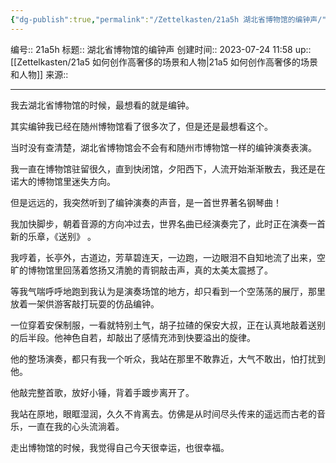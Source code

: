 ```yaml
---
{"dg-publish":true,"permalink":"/Zettelkasten/21a5h 湖北省博物馆的编钟声/","dgPassFrontmatter":true}
---
```


编号:: 21a5h
标题:: 湖北省博物馆的编钟声
创建时间:: 2023-07-24 11:58
up:: [[Zettelkasten/21a5 如何创作高奢侈的场景和人物\|21a5 如何创作高奢侈的场景和人物]]
来源:: 

---

我去湖北省博物馆的时候，最想看的就是编钟。

其实编钟我已经在随州博物馆看了很多次了，但是还是最想看这个。

当时没有查清楚，湖北省博物馆会不会有和随州市博物馆一样的编钟演奏表演。

我一直在博物馆驻留很久，直到快闭馆，夕阳西下，人流开始渐渐散去，我还是在诺大的博物馆里迷失方向。

但是远远的，我突然听到了编钟演奏的声音，是一首世界著名钢琴曲！

我加快脚步，朝着音源的方向冲过去，世界名曲已经演奏完了，此时正在演奏一首新的乐章，《送别》 。

我哼着，长亭外，古道边，芳草碧连天，一边跑，一边眼泪不自知地流了出来，空旷的博物馆里回荡着悠扬又清脆的青铜敲击声，真的太美太震撼了。

等我气喘呼呼地跑到我认为是演奏场馆的地方，却只看到一个空荡荡的展厅，那里放着一架供游客敲打玩耍的仿品编钟。

一位穿着安保制服，一看就特别土气，胡子拉碴的保安大叔，正在认真地敲着送别的后半段。他神色自若，却敲出了感情充沛到快要溢出的旋律。

他的整场演奏，都只有我一个听众，我站在那里不敢靠近，大气不敢出，怕打扰到他。

他敲完整首歌，放好小锤，背着手踱步离开了。

我站在原地，眼眶湿润，久久不肯离去。仿佛是从时间尽头传来的遥远而古老的音乐，一直在我的心头流淌着。

走出博物馆的时候，我觉得自己今天很幸运，也很幸福。